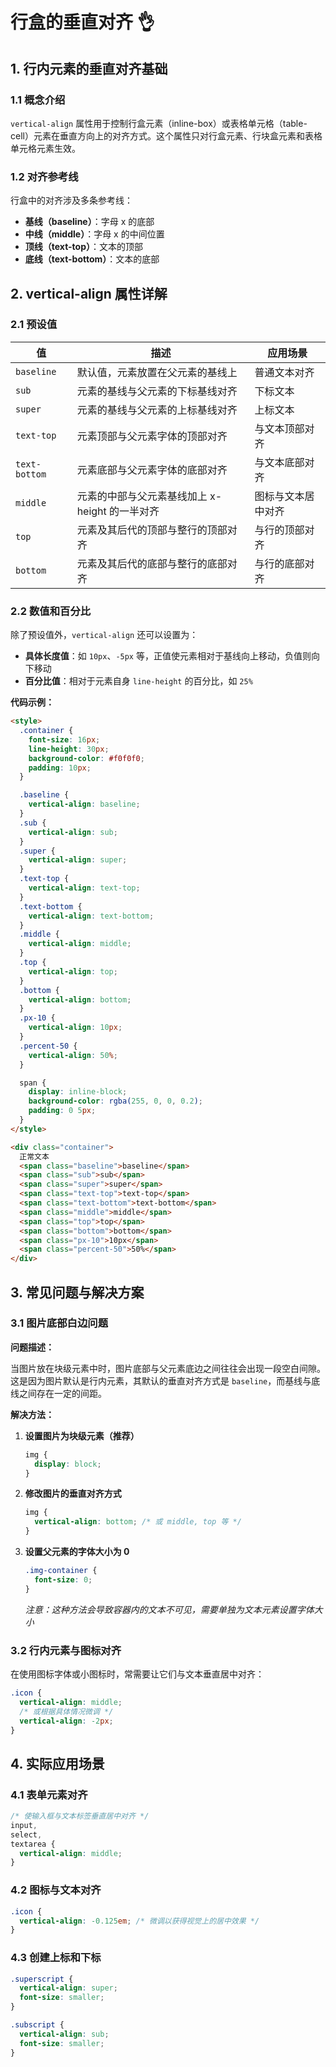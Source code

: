 # 行盒的垂直对齐 👌

## 1. 行内元素的垂直对齐基础

### 1.1 概念介绍

`vertical-align` 属性用于控制行盒元素（inline-box）或表格单元格（table-cell）元素在垂直方向上的对齐方式。这个属性只对行盒元素、行块盒元素和表格单元格元素生效。

### 1.2 对齐参考线

行盒中的对齐涉及多条参考线：

- **基线（baseline）**：字母 x 的底部
- **中线（middle）**：字母 x 的中间位置
- **顶线（text-top）**：文本的顶部
- **底线（text-bottom）**：文本的底部

## 2. vertical-align 属性详解

### 2.1 预设值

| 值            | 描述                                           | 应用场景           |
| ------------- | ---------------------------------------------- | ------------------ |
| `baseline`    | 默认值，元素放置在父元素的基线上               | 普通文本对齐       |
| `sub`         | 元素的基线与父元素的下标基线对齐               | 下标文本           |
| `super`       | 元素的基线与父元素的上标基线对齐               | 上标文本           |
| `text-top`    | 元素顶部与父元素字体的顶部对齐                 | 与文本顶部对齐     |
| `text-bottom` | 元素底部与父元素字体的底部对齐                 | 与文本底部对齐     |
| `middle`      | 元素的中部与父元素基线加上 x-height 的一半对齐 | 图标与文本居中对齐 |
| `top`         | 元素及其后代的顶部与整行的顶部对齐             | 与行的顶部对齐     |
| `bottom`      | 元素及其后代的底部与整行的底部对齐             | 与行的底部对齐     |

### 2.2 数值和百分比

除了预设值外，`vertical-align` 还可以设置为：

- **具体长度值**：如 `10px`、`-5px` 等，正值使元素相对于基线向上移动，负值则向下移动
- **百分比值**：相对于元素自身 `line-height` 的百分比，如 `25%`

**代码示例：**

```html
<style>
  .container {
    font-size: 16px;
    line-height: 30px;
    background-color: #f0f0f0;
    padding: 10px;
  }

  .baseline {
    vertical-align: baseline;
  }
  .sub {
    vertical-align: sub;
  }
  .super {
    vertical-align: super;
  }
  .text-top {
    vertical-align: text-top;
  }
  .text-bottom {
    vertical-align: text-bottom;
  }
  .middle {
    vertical-align: middle;
  }
  .top {
    vertical-align: top;
  }
  .bottom {
    vertical-align: bottom;
  }
  .px-10 {
    vertical-align: 10px;
  }
  .percent-50 {
    vertical-align: 50%;
  }

  span {
    display: inline-block;
    background-color: rgba(255, 0, 0, 0.2);
    padding: 0 5px;
  }
</style>

<div class="container">
  正常文本
  <span class="baseline">baseline</span>
  <span class="sub">sub</span>
  <span class="super">super</span>
  <span class="text-top">text-top</span>
  <span class="text-bottom">text-bottom</span>
  <span class="middle">middle</span>
  <span class="top">top</span>
  <span class="bottom">bottom</span>
  <span class="px-10">10px</span>
  <span class="percent-50">50%</span>
</div>
```

## 3. 常见问题与解决方案

### 3.1 图片底部白边问题

**问题描述：**

当图片放在块级元素中时，图片底部与父元素底边之间往往会出现一段空白间隙。这是因为图片默认是行内元素，其默认的垂直对齐方式是 `baseline`，而基线与底线之间存在一定的间距。

**解决方法：**

1. **设置图片为块级元素（推荐）**

   ```css
   img {
     display: block;
   }
   ```

2. **修改图片的垂直对齐方式**

   ```css
   img {
     vertical-align: bottom; /* 或 middle, top 等 */
   }
   ```

3. **设置父元素的字体大小为 0**
   ```css
   .img-container {
     font-size: 0;
   }
   ```
   _注意：这种方法会导致容器内的文本不可见，需要单独为文本元素设置字体大小_

### 3.2 行内元素与图标对齐

在使用图标字体或小图标时，常需要让它们与文本垂直居中对齐：

```css
.icon {
  vertical-align: middle;
  /* 或根据具体情况微调 */
  vertical-align: -2px;
}
```

## 4. 实际应用场景

### 4.1 表单元素对齐

```css
/* 使输入框与文本标签垂直居中对齐 */
input,
select,
textarea {
  vertical-align: middle;
}
```

### 4.2 图标与文本对齐

```css
.icon {
  vertical-align: -0.125em; /* 微调以获得视觉上的居中效果 */
}
```

### 4.3 创建上标和下标

```css
.superscript {
  vertical-align: super;
  font-size: smaller;
}

.subscript {
  vertical-align: sub;
  font-size: smaller;
}
```
